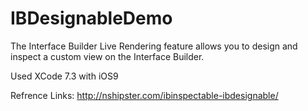 # IBDesignableDemo
The Interface Builder Live Rendering feature allows you to design and inspect a custom view on the Interface Builder.

Used XCode 7.3 with iOS9




Refrence Links: 
http://nshipster.com/ibinspectable-ibdesignable/
